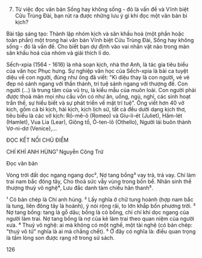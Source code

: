 7. Từ việc đọc văn bản Sống hay không sống - đó là vấn đề và Vĩnh biệt Cửu Trùng Đài, bạn rút ra được những lưu ý gì khi đọc một văn bản bi kịch?

Bài tập sáng tạo: Thành lập nhóm kịch và sân khấu hoá (một phần hoặc toàn phần) một trong hai văn bản Vĩnh biệt Cửu Trùng Đài, Sống hay không sống - đó là vấn đề. Cho biết bạn dự định vào vai nhân vật nào trong màn sân khấu hoá của nhóm và giải thích lí do.

Sếch-xpia (1564 - 1616) là nhà soạn kịch, nhà thơ Anh, là tác gia tiêu biểu của văn học Phục hưng. Sự nghiệp văn học của Sếch-xpia là bài ca tuyệt diệu về con người, đúng như ông đã viết: "Kì diệu thay là con người, vẻ vẻ đẹp nó sánh ngang với thần thánh, trí tuệ sánh ngang với thượng đế. Con người (...) là trung tâm của vũ trụ, là kiểu mẫu của muôn loài. Con người phải được thoả mãn mọi nhu cầu vốn có như ăn, uống, ngủ, nghỉ, các sinh hoạt trần thế, sự hiểu biết và sự phát triển về mặt trí tuệ". Ông viết hơn 40 vở kịch, gồm cả bi kịch, hài kịch, kịch lịch sử, tất cả đều dưới dạng kịch thơ, tiêu biểu là các vở kịch: Rô-mê-ô (Romeo) và Giu-li-ét (Juliet), Hăm-lét (Hamlet), Vua Lia (Lear), Giông tố, Ô-ten-lô (Othello), Người lái buôn thành Vơ-ni-dơ (Venice),...

ĐỌC KẾT NỐI CHỦ ĐIỂM

CHÍ KHÍ ANH HÙNG¹
Nguyễn Công Trứ

Đọc văn bản

Vòng trời đất dọc ngang ngang dọc²,
Nợ tang bồng³ vay trả, trả vay.
Chí làm trai nam bắc đông tây,
Cho thoả sức vẫy vùng trong bốn bể.
Nhân sinh thế thượng thuỳ vô nghệ⁴,
Lưu đắc danh tàm chiếu hãn thanh⁵.

¹ Có bản chép là Chí anh hùng.
² Lấy nghĩa ở chữ tung hoành (hợp nam bắc là tung, liên đông tây là hoành), ý nói rộng rãi, to lớn khắp bốn phương trời.
³ Nợ tang bồng: tang là gỗ dâu; bồng là cỏ bồng, chỉ chí khí dọc ngang của người làm trai. Nợ tang bồng là nợ của kẻ làm trai theo quan niệm của người xưa.
⁴ Thuỷ vô nghệ: ai mà không có một nghề, một tài nghệ (có bản chép: "thuỷ vô tử" nghĩa là ai mà chẳng chết).
⁵ Ở đây có nghĩa là: điều quan trọng là tấm lòng son được rạng rỡ trong sử sách.

126